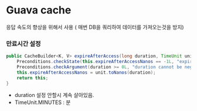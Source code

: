 # Guava cache
응답 속도의 향상을 위해서 사용 ( 매번 DB을 쿼리하여 데이터를 가져오는것을 방지)

### 만료시간 설정
```java
public CacheBuilder<K, V> expireAfterAccess(long duration, TimeUnit unit) {
    Preconditions.checkState(this.expireAfterAccessNanos == -1L, "expireAfterAccess was already set to %s ns", this.expireAfterAccessNanos);
    Preconditions.checkArgument(duration >= 0L, "duration cannot be negative: %s %s", duration, unit);
    this.expireAfterAccessNanos = unit.toNanos(duration);
    return this;
}
```
- duration 설정 안할시 계속 살아있음.
- TimeUnit.MINUTES : 분
